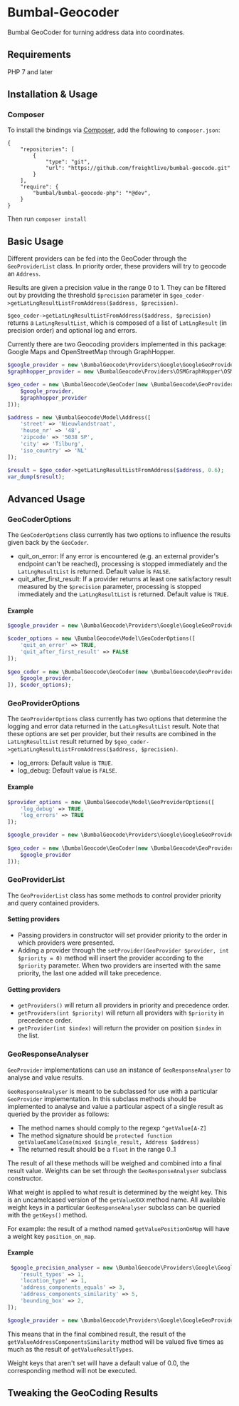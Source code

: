 # Bumbal-Geocoder
Bumbal GeoCoder for turning address data into coordinates. 


## Requirements

PHP 7 and later

## Installation & Usage
### Composer

To install the bindings via [Composer](http://getcomposer.org/), add the following to `composer.json`:

```
{
    "repositories": [
        {
            "type": "git",
            "url": "https://github.com/freightlive/bumbal-geocode.git"
        }
    ],
    "require": {
        "bumbal/bumbal-geocode-php": "*@dev",
    }
}
```

Then run `composer install`

## Basic Usage

Different providers can be fed into the GeoCoder through the `GeoProviderList` class. In priority order, these providers will try to geocode an `Address`.

Results are given a precision value in the range 0 to 1. They can be filtered out by providing the threshold `$precision` parameter in `$geo_coder->getLatLngResultListFromAddress($address, $precision)`.

`$geo_coder->getLatLngResultListFromAddress($address, $precision)` returns a `LatLngResultList`, which is composed of a list of `LatLngResult` (in precision order) and optional log and errors.

Currently there are two Geocoding providers implemented in this package: Google Maps and OpenStreetMap through GraphHopper. 

```php
$google_provider = new \BumbalGeocode\Providers\Google\GoogleGeoProvider('google_maps_api_key');
$graphhopper_provider = new \BumbalGeocode\Providers\OSMGraphHopper\OSMGraphHopperGeoProvider('graphhopper_api_key');

$geo_coder = new \BumbalGeocode\GeoCoder(new \BumbalGeocode\GeoProviderList([
    $google_provider,
    $graphhopper_provider
]));

$address = new \BumbalGeocode\Model\Address([
    'street' => 'Nieuwlandstraat',
    'house_nr' => '48',
    'zipcode' => '5038 SP',
    'city' => 'Tilburg',
    'iso_country' => 'NL'
]);

$result = $geo_coder->getLatLngResultListFromAddress($address, 0.6);
var_dump($result);
```

## Advanced Usage

### GeoCoderOptions

The `GeoCoderOptions` class currently has two options to influence the results given back by the `GeoCoder`.

- quit_on_error: If any error is encountered (e.g. an external provider's endpoint can't be reached), processing is stopped immediately and the `LatLngResultList` is returned. Default value is `FALSE`.
- quit_after_first_result: If a provider returns at least one satisfactory result measured by the `$precision` parameter, processing is stopped immediately and the `LatLngResultList` is returned. Default value is `TRUE`.

#### Example
```php
$google_provider = new \BumbalGeocode\Providers\Google\GoogleGeoProvider('google_maps_api_key');

$coder_options = new \BumbalGeocode\Model\GeoCoderOptions([
    'quit_on_error' => TRUE,
    'quit_after_first_result' => FALSE
]);
        
$geo_coder = new \BumbalGeocode\GeoCoder(new \BumbalGeocode\GeoProviderList([
    $google_provider,
]), $coder_options);

```


### GeoProviderOptions

The `GeoProviderOptions` class currently has two options that determine the logging and error data returned in the `LatLngResultList` result. 
Note that these options are set per provider, but their results are combined in the `LatLngResultList` result returned by `$geo_coder->getLatLngResultListFromAddress($address, $precision)`.

- log_errors: Default value is `TRUE`.
- log_debug: Default value is `FALSE`.

#### Example
```php
$provider_options = new \BumbalGeocode\Model\GeoProviderOptions([
    'log_debug' => TRUE,
    'log_errors' => TRUE
]);

$google_provider = new \BumbalGeocode\Providers\Google\GoogleGeoProvider('google_maps_api_key', $provider_options);
        
$geo_coder = new \BumbalGeocode\GeoCoder(new \BumbalGeocode\GeoProviderList([
    $google_provider
]));

```

### GeoProviderList

The `GeoProviderList` class has some methods to control provider priority and query contained providers.

#### Setting providers

- Passing providers in constructor will set provider priority to the order in which providers were presented.
- Adding a provider through the `setProvider(GeoProvider $provider, int $priority = 0)` method will insert the provider according to the `$priority` parameter. When two providers are inserted with the same priority, the last one added will take precedence.

#### Getting providers

- `getProviders()` will return all providers in priority and precedence order.
- `getProviders(int $priority)` will return all providers with `$priority` in precedence order.
- `getProvider(int $index)` will return the provider on position `$index` in the list.



### GeoResponseAnalyser

`GeoProvider` implementations can use an instance of `GeoResponseAnalyser` to analyse and value results.

`GeoResponseAnalyser` is meant to be subclassed for use with a particular `GeoProvider` implementation. In this subclass methods should be implemented to analyse and value a particular aspect of a single result as queried by the provider as follows:
- The method names should comply to the regexp `^getValue[A-Z]`
- The method signature should be `protected function getValueCamelCase(mixed $single_result, Address $address)`
- The returned result should be a `float` in the range 0..1

The result of all these methods will be weighed and combined into a final result value. Weights can be set through the `GeoResponseAnalyser` subclass constructor.

What weight is applied to what result is determined by the weight key. This is an uncamelcased version of the `getValueXXX` method name. All available weight keys in a particular `GeoResponseAnalyser` subclass can be queried with the `getKeys()` method.

For example: the result of a method named `getValuePositionOnMap` will have a weight key `position_on_map`.

#### Example
```php
 $google_precision_analyser = new \BumbalGeocode\Providers\Google\GoogleGeoResponseAnalyser([
    'result_types' => 1,
    'location_type' => 1,
    'address_components_equals' => 3,
    'address_components_similarity' => 5,
    'bounding_box' => 2,
]);

$google_provider = new \BumbalGeocode\Providers\Google\GoogleGeoProvider('google_maps_api_key', NULL, $google_precision_analyser);
```

This means that in the final combined result, the result of the `getValueAddressComponentsSimilarity` method will be valued five times as much as the result of `getValueResultTypes`.

Weight keys that aren't set will have a default value of 0.0, the corresponding method will not be executed.

## Tweaking the GeoCoding Results 